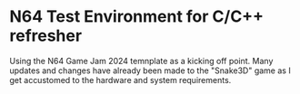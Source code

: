 # N64 Test Environment for C/C++ refresher

Using the N64 Game Jam 2024 temnplate as a kicking off point. Many updates and changes have already been made to the "Snake3D" game as I get accustomed to the hardware and system requirements.

